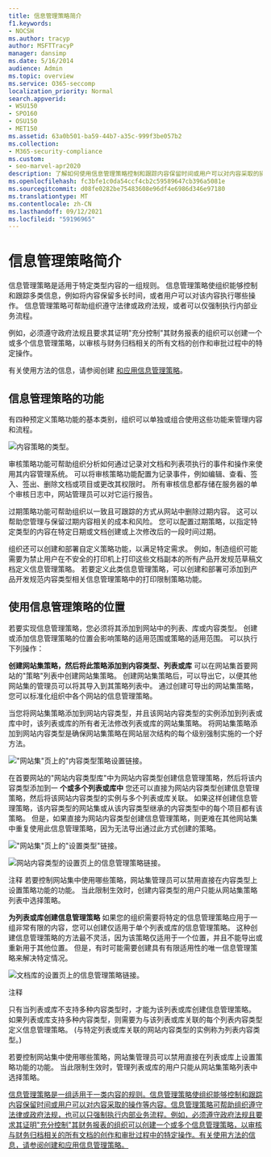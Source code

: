 ```yaml
---
title: 信息管理策略简介
f1.keywords:
- NOCSH
ms.author: tracyp
author: MSFTTracyP
manager: dansimp
ms.date: 5/16/2014
audience: Admin
ms.topic: overview
ms.service: O365-seccomp
localization_priority: Normal
search.appverid:
- WSU150
- SPO160
- OSU150
- MET150
ms.assetid: 63a0b501-ba59-44b7-a35c-999f3be057b2
ms.collection:
- M365-security-compliance
ms.custom:
- seo-marvel-apr2020
description: 了解如何使用信息管理策略控制和跟踪内容保留时间或用户可以对内容采取的操作等内容。
ms.openlocfilehash: fc3bfe1c0da54ccf4cb2c59589647cb396a5081e
ms.sourcegitcommit: d08fe0282be75483608e96df4e6986d346e97180
ms.translationtype: MT
ms.contentlocale: zh-CN
ms.lasthandoff: 09/12/2021
ms.locfileid: "59196965"
---
```

# <a name="introduction-to-information-management-policies"></a>信息管理策略简介

信息管理策略是适用于特定类型内容的一组规则。 信息管理策略使组织能够控制和跟踪多类信息，例如将内容保留多长时间，或者用户可以对该内容执行哪些操作。 信息管理策略可帮助组织遵守法律或政府法规，或者可以仅强制执行内部业务流程。 
  
例如，必须遵守政府法规且要求其证明"充分控制"其财务报表的组织可以创建一个或多个信息管理策略，以审核与财务归档相关的所有文档的创作和审批过程中的特定操作。
  
有关使用方法的信息，请参阅创建 [和应用信息管理策略](create-info-mgmt-policies.md)。
  
## <a name="features-of-information-management-policies"></a>信息管理策略的功能
<a name="__top"> </a>

有四种预定义策略功能的基本类别，组织可以单独或组合使用这些功能来管理内容和流程。 
  
![内容策略的类型。](../media/19fcb8a3-974b-40d3-a13f-b76088d122f8.png)
  
审核策略功能可帮助组织分析如何通过记录对文档和列表项执行的事件和操作来使用其内容管理系统。 可以将审核策略功能配置为记录事件，例如编辑、查看、签入、签出、删除文档或项目或更改其权限时。 所有审核信息都存储在服务器的单个审核日志中，网站管理员可以对它运行报告。 
  
过期策略功能可帮助组织以一致且可跟踪的方式从网站中删除过期内容。 这可以帮助您管理与保留过期内容相关的成本和风险。 您可以配置过期策略，以指定特定类型的内容在特定日期或文档创建或上次修改后的一段时间过期。
  
组织还可以创建和部署自定义策略功能，以满足特定需求。 例如，制造组织可能需要为禁止用户在不安全的打印机上打印这些文档副本的所有产品开发规范草稿文档定义信息管理策略。 若要定义此类信息管理策略，可以创建和部署可添加到产品开发规范内容类型相关信息管理策略中的打印限制策略功能。
  
## <a name="locations-to-use-an-information-management-policy"></a>使用信息管理策略的位置
<a name="__toc340213528"> </a>

若要实现信息管理策略，您必须将其添加到网站中的列表、库或内容类型。 创建或添加信息管理策略的位置会影响策略的适用范围或策略的适用范围。 可以执行下列操作：
  
 **创建网站集策略，然后将此策略添加到内容类型、列表或库** 可以在网站集首要网站的"策略"列表中创建网站集策略。 创建网站集策略后，可以导出它，以便其他网站集的管理员可以将其导入到其策略列表中。 通过创建可导出的网站集策略，您可以标准化组织中各个网站的信息管理策略。 
  
当您将网站集策略添加到网站内容类型，并且该网站内容类型的实例添加到列表或库中时，该列表或库的所有者无法修改列表或库的网站集策略。 将网站集策略添加到网站内容类型是确保网站集策略在网站层次结构的每个级别强制实施的一个好方法。
  
!["网站集"页上的"内容类型策略设置链接。](../media/26d3466a-23ec-443f-88f0-2aaff38e992b.png)
  
 在首要网站的"网站内容类型库"中为网站内容类型创建信息管理策略，然后将该内容类型添加到一 **个或多个列表或库中** 您还可以直接为网站内容类型创建信息管理策略，然后将该网站内容类型的实例与多个列表或库关联。 如果这样创建信息管理策略，该内容类型的网站集或从该内容类型继承的内容类型中的每个项目都有该策略。 但是，如果直接为网站内容类型创建信息管理策略，则更难在其他网站集中重复使用此信息管理策略，因为无法导出通过此方式创建的策略。 
  
!["网站集"页上的"设置类型"链接。](../media/6f6fa51f-15d7-4782-b06f-a7b36e874cd3.png)
  
![网站内容类型的设置页上的信息管理策略链接。](../media/15d83a34-6c8f-4b6e-b6ee-e9b0a70cbb4b.png)
  
注释 若要控制网站集中使用哪些策略，网站集管理员可以禁用直接在内容类型上设置策略功能的功能。 当此限制生效时，创建内容类型的用户只能从网站集策略列表中选择策略。
  
 **为列表或库创建信息管理策略** 如果您的组织需要将特定的信息管理策略应用于一组非常有限的内容，您可以创建仅适用于单个列表或库的信息管理策略。 这种创建信息管理策略的方法最不灵活，因为该策略仅适用于一个位置，并且不能导出或重新用于其他位置。 但是，有时可能需要创建具有有限适用性的唯一信息管理策略来解决特定情况。 
  
![文档库的设置页上的信息管理策略链接。](../media/9fa6d366-6aab-49e1-a05c-898ac6f536e6.png)
  
注释 
  
只有当列表或库不支持多种内容类型时，才能为该列表或库创建信息管理策略。 如果列表或库支持多种内容类型，则需要为与该列表或库关联的每个列表内容类型定义信息管理策略。  (与特定列表或库关联的网站内容类型的实例称为列表内容类型。) 
  
若要控制网站集中使用哪些策略，网站集管理员可以禁用直接在列表或库上设置策略功能的功能。 当此限制生效时，管理列表或库的用户只能从网站集策略列表中选择策略。
  
[信息管理策略是一组适用于一类内容的规则。信息管理策略使组织能够控制和跟踪内容保留时间或用户可以对内容采取的操作等内容。信息管理策略可帮助组织遵守法律或政府法规，也可以只强制执行内部业务流程。例如，必须遵守政府法规且要求其证明"充分控制"其财务报表的组织可以创建一个或多个信息管理策略，以审核与财务归档相关的所有文档的创作和审批过程中的特定操作。有关使用方法的信息，请参阅创建和应用信息管理策略。](intro-to-info-mgmt-policies.md#__top)
  

